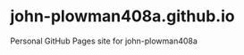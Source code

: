 # john-plowman408a.github.io
Personal GitHub Pages site for john-plowman408a

<!-- Auto-update: 2025-10-07T03:24:48.366802 -->

<!-- Auto-update: 2025-10-09T21:52:47.833486 -->
